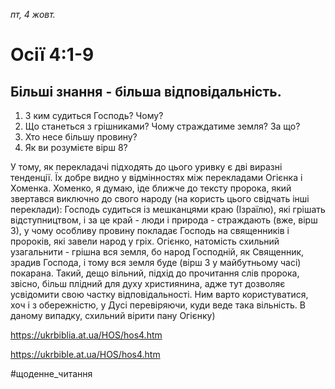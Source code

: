 
_пт, 4 жовт._

# Осії 4:1-9

## Більші знання - більша відповідальність.
1. З ким судиться Господь? Чому?
2. Що станеться з грішниками? Чому страждатиме земля? За що?
3. Хто несе більшу провину?
4. Як ви розумієте вірш 8?

У тому, як перекладачі підходять до цього уривку є дві виразні тенденції. Їх добре видно у відмінностях між перекладами Огієнка і Хоменка. Хоменко, я думаю, іде ближче до тексту пророка, який звертався виключно до свого народу (на користь цього свідчать інші переклади): Господь судиться із мешканцями краю (Ізраїлю), які грішать відступництвом, і за це край - люди і природа - страждають (вже, вірш 3), у чому особливу провину покладає Господь на священників і пророків, які завели народ у гріх. Огієнко, натомість схильний узагальнити - грішна вся земля, бо народ Господній, як Священник, зрадив Господа, і тому вся земля буде (вірш 3 у майбутньому часі) покарана. Такий, дещо вільний, підхід до прочитання слів пророка, звісно, більш плідний для духу християнина, адже тут дозволяє усвідомити свою частку відповідальності. Ним варто користуватися, хоч і з обережністю, у Дусі перевіряючи, куди веде така вільність. В даному випадку, схильний вірити пану Огієнку)

https://ukrbiblia.at.ua/HOS/hos4.htm 

https://ukrbible.at.ua/HOS/hos4.htm 

#щоденне_читання
